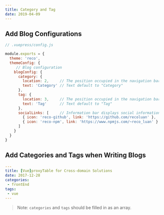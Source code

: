 ```yaml
---
title: Category and Tag
date: 2019-04-09
---
```


## Add Blog Configurations

```javascript
// .vuepress/config.js

module.exports = {
  theme: 'reco',
  themeConfig: {
     // Blog configuration
    blogConfig: {
      category: {
        location: 2,     // The position occupied in the navigation bar menu, default to 2
        text: 'Category' // Text default to "Category"
      },
      tag: {
        location: 3,     // The position occupied in the navigation bar menu, default to 3
        text: 'Tag'      // Text default to "Tag"
      },
      socialLinks: [     // Information bar displays social information
        { icon: 'reco-github', link: 'https://github.com/recoluan' },
        { icon: 'reco-npm', link: 'https://www.npmjs.com/~reco_luan' }
      ]
    }
  }
}
```

## Add Categories and Tags when Writing Blogs

```yaml
---
title: [Vue]proxyTable for Cross-domain Solutions
date: 2017-12-28
categories:
 - frontEnd
tags:
 - vue
---
```

> Note: `categories` and `tags` should be filled in as an array.
